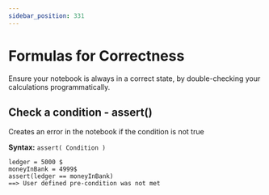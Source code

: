 ```yaml
---
sidebar_position: 331
---
```


# Formulas for Correctness

Ensure your notebook is always in a correct state, by double-checking your calculations programmatically.

## Check a condition - assert()

Creates an error in the notebook if the condition is not true

**Syntax:** `assert( Condition )`


```deci live
ledger = 5000 $
moneyInBank = 4999$
assert(ledger == moneyInBank)
==> User defined pre-condition was not met
```
